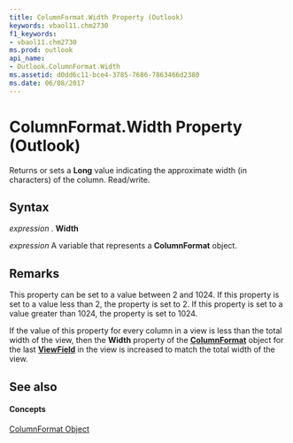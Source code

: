 ```yaml
---
title: ColumnFormat.Width Property (Outlook)
keywords: vbaol11.chm2730
f1_keywords:
- vbaol11.chm2730
ms.prod: outlook
api_name:
- Outlook.ColumnFormat.Width
ms.assetid: d0dd6c11-bce4-3785-7686-7863466d2380
ms.date: 06/08/2017
---
```



# ColumnFormat.Width Property (Outlook)

Returns or sets a **Long** value indicating the approximate width (in characters) of the column. Read/write.


## Syntax

 _expression_ . **Width**

 _expression_ A variable that represents a **ColumnFormat** object.


## Remarks

This property can be set to a value between 2 and 1024. If this property is set to a value less than 2, the property is set to 2. If this property is set to a value greater than 1024, the property is set to 1024.

If the value of this property for every column in a view is less than the total width of the view, then the **Width** property of the **[ColumnFormat](columnformat-object-outlook.md)** object for the last **[ViewField](viewfield-object-outlook.md)** in the view is increased to match the total width of the view.


## See also


#### Concepts


[ColumnFormat Object](columnformat-object-outlook.md)

